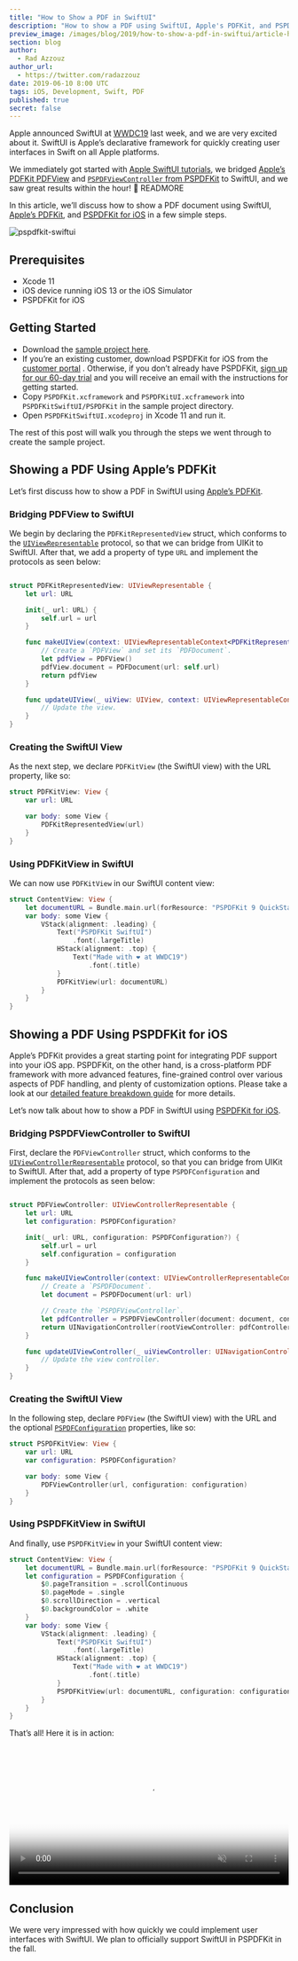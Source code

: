 ```yaml
---
title: "How to Show a PDF in SwiftUI"
description: "How to show a PDF using SwiftUI, Apple's PDFKit, and PSPDFKit for iOS."
preview_image: /images/blog/2019/how-to-show-a-pdf-in-swiftui/article-header.png
section: blog
author:
  - Rad Azzouz
author_url:
  - https://twitter.com/radazzouz
date: 2019-06-10 8:00 UTC
tags: iOS, Development, Swift, PDF
published: true
secret: false
---
```


Apple announced SwiftUI at [WWDC19][] last week, and we are very excited about it. SwiftUI is Apple’s declarative framework for quickly creating user interfaces in Swift on all Apple platforms.

We immediately got started with [Apple SwiftUI tutorials][swiftui-tutorial], we bridged [Apple’s PDFKit PDFView][pdfkit-pdfview-api] and [`PSPDFViewController` from PSPDFKit][`pspdfviewcontroller`] to SwiftUI, and we saw great results within the hour! 🤯
READMORE

In this article, we’ll discuss how to show a PDF document using SwiftUI, [Apple’s PDFKit][apple-pdfkit], and [PSPDFKit for iOS][] in a few simple steps.

![pspdfkit-swiftui](/images/blog/2019/how-to-show-a-pdf-in-swiftui/pspdfkit-swiftui.png)

## Prerequisites

- Xcode 11
- iOS device running iOS 13 or the iOS Simulator
- PSPDFKit for iOS

## Getting Started

- Download the [sample project here][link-to-sample-project].
- If you’re an existing customer, download PSPDFKit for iOS from the [customer portal][] . Otherwise, if you don’t already have PSPDFKit, [sign up for our 60-day trial][trial] and you will receive an email with the instructions for getting started.
- Copy `PSPDFKit.xcframework` and `PSPDFKitUI.xcframework` into `PSPDFKitSwiftUI/PSPDFKit` in the sample project directory.
- Open `PSPDFKitSwiftUI.xcodeproj` in Xcode 11 and run it.

The rest of this post will walk you through the steps we went through to create the sample project.

## Showing a PDF Using Apple’s PDFKit

Let’s first discuss how to show a PDF in SwiftUI using [Apple’s PDFKit][apple-pdfkit].

### Bridging PDFView to SwiftUI

We begin by declaring the `PDFKitRepresentedView` struct, which conforms to the [`UIViewRepresentable`][] protocol, so that we can bridge from UIKit to SwiftUI. After that, we add a property of type `URL` and implement the protocols as seen below:

```swift

struct PDFKitRepresentedView: UIViewRepresentable {
    let url: URL

    init(_ url: URL) {
        self.url = url
    }

    func makeUIView(context: UIViewRepresentableContext<PDFKitRepresentedView>) -> PDFKitRepresentedView.UIViewType {
        // Create a `PDFView` and set its `PDFDocument`.
        let pdfView = PDFView()
        pdfView.document = PDFDocument(url: self.url)
        return pdfView
    }

    func updateUIView(_ uiView: UIView, context: UIViewRepresentableContext<PDFKitRepresentedView>) {
        // Update the view.
    }
}

```

### Creating the SwiftUI View

As the next step, we declare `PDFKitView` (the SwiftUI view) with the URL property, like so:

```swift
struct PDFKitView: View {
    var url: URL

    var body: some View {
        PDFKitRepresentedView(url)
    }
}
```

### Using PDFKitView in SwiftUI

We can now use `PDFKitView` in our SwiftUI content view:

```swift
struct ContentView: View {
	let documentURL = Bundle.main.url(forResource: "PSPDFKit 9 QuickStart Guide", withExtension: "pdf")!
	var body: some View {
		VStack(alignment: .leading) {
			Text("PSPDFKit SwiftUI")
				.font(.largeTitle)
			HStack(alignment: .top) {
				Text("Made with ❤ at WWDC19")
					.font(.title)
			}
			PDFKitView(url: documentURL)
		}
	}
}
```

## Showing a PDF Using PSPDFKit for iOS

Apple’s PDFKit provides a great starting point for integrating PDF support into your iOS app. PSPDFKit, on the other hand, is a cross-platform PDF framework with more advanced features, fine-grained control over various aspects of PDF handling, and plenty of customization options. Please take a look at our [detailed feature breakdown guide][] for more details.

Let’s now talk about how to show a PDF in SwiftUI using [PSPDFKit for iOS][].

### Bridging PSPDFViewController to SwiftUI

First, declare the `PDFViewController` struct, which conforms to the [`UIViewControllerRepresentable`][] protocol, so that you can bridge from UIKit to SwiftUI. After that, add a property of type `PSPDFConfiguration` and implement the protocols as seen below:

```swift

struct PDFViewController: UIViewControllerRepresentable {
    let url: URL
    let configuration: PSPDFConfiguration?

    init(_ url: URL, configuration: PSPDFConfiguration?) {
        self.url = url
        self.configuration = configuration
    }

    func makeUIViewController(context: UIViewControllerRepresentableContext<PDFViewController>) -> UINavigationController {
        // Create a `PSPDFDocument`.
        let document = PSPDFDocument(url: url)

        // Create the `PSPDFViewController`.
        let pdfController = PSPDFViewController(document: document, configuration: configuration)
        return UINavigationController(rootViewController: pdfController)
    }

    func updateUIViewController(_ uiViewController: UINavigationController, context: UIViewControllerRepresentableContext<PDFViewController>) {
        // Update the view controller.
    }
}

```

### Creating the SwiftUI View

In the following step, declare `PDFView` (the SwiftUI view) with the URL and the optional [`PSPDFConfiguration`][pspdfconfiguration-api] properties, like so:

```swift
struct PSPDFKitView: View {
    var url: URL
    var configuration: PSPDFConfiguration?

    var body: some View {
        PDFViewController(url, configuration: configuration)
    }
}
```

### Using PSPDFKitView in SwiftUI

And finally, use `PSPDFKitView` in your SwiftUI content view:

```swift
struct ContentView: View {
    let documentURL = Bundle.main.url(forResource: "PSPDFKit 9 QuickStart Guide", withExtension: "pdf")!
    let configuration = PSPDFConfiguration {
        $0.pageTransition = .scrollContinuous
        $0.pageMode = .single
        $0.scrollDirection = .vertical
        $0.backgroundColor = .white
    }
    var body: some View {
		VStack(alignment: .leading) {
			Text("PSPDFKit SwiftUI")
				.font(.largeTitle)
			HStack(alignment: .top) {
				Text("Made with ❤ at WWDC19")
					.font(.title)
			}
			PSPDFKitView(url: documentURL, configuration: configuration)
		}
	}
}
```

That’s all! Here it is in action:

<video src="/images/blog/2019/how-to-show-a-pdf-in-swiftui/swiftui-video.mp4" poster="/images/blog/2019/how-to-show-a-pdf-in-swiftui/swiftui-video.mp4" width="100%" data-controller="video" data-video-autoplay="true" controls playsinline loop muted></video>

## Conclusion

We were very impressed with how quickly we could implement user interfaces with SwiftUI. We plan to officially support SwiftUI in PSPDFKit in the fall.

[wwdc19]: https://developer.apple.com/wwdc19/
[apple-pdfkit]: https://developer.apple.com/documentation/pdfkit
[pspdfkit for ios]: https://pspdfkit.com/pdf-sdk/ios/
[swiftui-tutorial]: https://developer.apple.com/tutorials/swiftui
[customer portal]: https://customers.pspdfkit.com/
[trial]: https://pspdfkit.com/try/
[pdfkit-pdfview-api]: https://developer.apple.com/documentation/pdfkit/pdfview
[`pspdfviewcontroller`]: https://pspdfkit.com/api/ios/Classes/PSPDFViewController.html
[link-to-sample-project]: /images/blog/2019/how-to-show-a-pdf-in-swiftui/PSPDFKitSwiftUI.zip
[`uiviewrepresentable`]: https://developer.apple.com/documentation/swiftui/uiviewrepresentable
[detailed feature breakdown guide]: /guides/ios/current/features/detailed-list/
[`uiviewcontrollerrepresentable`]: https://developer.apple.com/documentation/swiftui/uiviewcontrollerrepresentable
[`view`]: https://developer.apple.com/documentation/swiftui/view
[pspdfconfiguration-api]: https://pspdfkit.com/api/ios/Classes/PSPDFConfiguration.html
